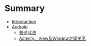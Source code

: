 # Summary

* [Introduction](README.md)
* [Android](Android/常用写法1.md)
  * [普通写法](Android/常用写法1.md)
  * [Activity、View及Window之间关系](Android/常用写法.md)

